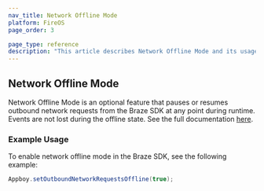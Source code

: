 ```yaml
---
nav_title: Network Offline Mode
platform: FireOS
page_order: 3

page_type: reference
description: "This article describes Network Offline Mode and its usage."
---
```

## Network Offline Mode

Network Offline Mode is an optional feature that pauses or resumes outbound network requests from the Braze SDK at any point during runtime. Events are not lost during the offline state. See the full documentation [here][1].

### Example Usage

To enable network offline mode in the Braze SDK, see the following example:

```java
Appboy.setOutboundNetworkRequestsOffline(true);
```


[1]: https://appboy.github.io/appboy-android-sdk/javadocs/com/appboy/Appboy.html#setOutboundNetworkRequestsOffline-boolean-

